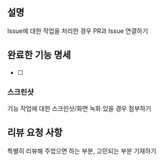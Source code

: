 <!--
### 체크 리스트

 * merge할 대상 브랜치 위치를 확인 (develop :x:)
 * 이전 PR 커밋들이 포함되지 않았는가 확인 (이후에 작성된 커밋만 포함)
 * PR 보낸 후 충돌이 나지 않는지 확인 (충돌 해결 필수)
 
 * PR 머지 시 이슈 close 필요한 경우 종료 키워드 함께 작성
   * 또는 link issue 사용
 * PR 머지 시 이슈 close 필요하지 않은 경우 이슈 멘션만 하기

### PR 메시지 
 1. 제목: [Feat] 어쩌고저쩌고 화면 구현
		Feat/Fix/Refactor/...
 2. 내용
		이슈 링크하기
-->

## 설명
Issue에 대한 작업을 처리한 경우 PR과 Issue 연결하기

## 완료한 기능 명세
- [ ] 

### 스크린샷
기능 작업에 대한 스크린샷/화면 녹화 있을 경우 첨부하기

## 리뷰 요청 사항
특별히 리뷰해 주었으면 하는 부분, 고민되는 부분 기재하기
